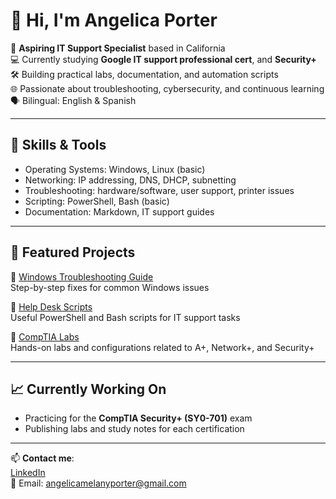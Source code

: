 
# 👋 Hi, I'm Angelica Porter

🎯 **Aspiring IT Support Specialist** based in California  
💻 Currently studying **Google IT support professional cert**, and **Security+**  
🛠️ Building practical labs, documentation, and automation scripts  
🌐 Passionate about troubleshooting, cybersecurity, and continuous learning  
🗣️ Bilingual: English & Spanish

---

## 🧰 Skills & Tools

- Operating Systems: Windows, Linux (basic)
- Networking: IP addressing, DNS, DHCP, subnetting
- Troubleshooting: hardware/software, user support, printer issues
- Scripting: PowerShell, Bash (basic)
- Documentation: Markdown, IT support guides

---

## 📁 Featured Projects

🔹 [Windows Troubleshooting Guide](https://github.com/PorterAngelica/windows-troubleshooting-guide)  
Step-by-step fixes for common Windows issues

🔹 [Help Desk Scripts](https://github.com/PorterAngelica/helpdesk-scripts)  
Useful PowerShell and Bash scripts for IT support tasks

🔹 [CompTIA Labs](https://github.com/PorterAngelica/comptia-labs)  
Hands-on labs and configurations related to A+, Network+, and Security+

---

## 📈 Currently Working On

- Practicing for the **CompTIA Security+ (SY0-701)** exam
- Publishing labs and study notes for each certification
  

---

📫 **Contact me**:  
[LinkedIn](https://www.linkedin.com/in/melany-porter)   
📧 Email: angelicamelanyporter@gmail.com  
